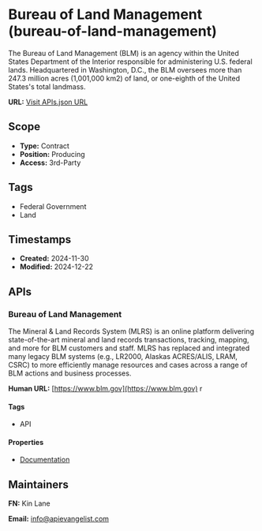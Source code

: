 # Bureau of Land Management (bureau-of-land-management)
The Bureau of Land Management (BLM) is an agency within the United States Department of the Interior responsible for administering U.S. federal lands. Headquartered in Washington, D.C., the BLM oversees more than 247.3 million acres (1,001,000 km2) of land, or one-eighth of the United States's total landmass.

**URL:** [Visit APIs.json URL](https://raw.githubusercontent.com/api-evangelist/bureau-of-land-management/refs/heads/main/apis.yml)

## Scope

- **Type:** Contract 
- **Position:** Producing 
- **Access:** 3rd-Party 

## Tags

- Federal Government
- Land

## Timestamps

- **Created:** 2024-11-30 
- **Modified:** 2024-12-22 

## APIs

### Bureau of Land Management
The Mineral & Land Records System (MLRS) is an online platform delivering state-of-the-art mineral and land records transactions, tracking, mapping, and more for BLM customers and staff. MLRS has replaced and integrated many legacy BLM systems (e.g., LR2000, Alaskas ACRES/ALIS, LRAM, CSRC) to more efficiently manage resources and cases across a range of BLM actions and business processes.

**Human URL:** [https://www.blm.gov](https://www.blm.gov)
r

#### Tags

- API

#### Properties

- [Documentation](https://www.blm.gov)

## Maintainers

**FN:** Kin Lane

**Email:** info@apievangelist.com

